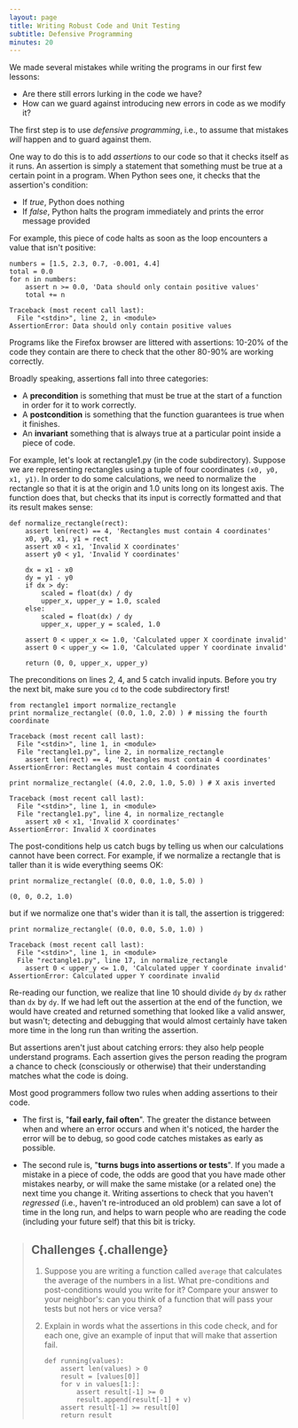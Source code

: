 ```yaml
---
layout: page
title: Writing Robust Code and Unit Testing
subtitle: Defensive Programming
minutes: 20
---
```


We made several mistakes while writing the programs in our first few lessons:

-   Are there still errors lurking in the code we have?
-   How can we guard against introducing new errors in code as we modify it?

<!-- include mention of research into searching for bugs in same place -->

The first step is to use *defensive programming*, i.e., to assume that mistakes *will* happen and to guard against them.

One way to do this is to add *assertions* to our code so that it checks itself as it runs. An assertion is simply a statement that something must be true at a certain point in a program. When Python sees one, it checks that the assertion's condition:

-   If *true*, Python does nothing
-   If *false*, Python halts the program immediately and prints the error message provided

For example, this piece of code halts as soon as the loop encounters a value that isn't positive:

~~~ {.python}
numbers = [1.5, 2.3, 0.7, -0.001, 4.4]
total = 0.0
for n in numbers:
    assert n >= 0.0, 'Data should only contain positive values'
    total += n
~~~

~~~ {.output}
Traceback (most recent call last):
  File "<stdin>", line 2, in <module>
AssertionError: Data should only contain positive values
~~~

Programs like the Firefox browser are littered with assertions: 10-20% of the code they contain are there to check that the other 80-90% are working correctly.

Broadly speaking, assertions fall into three categories:

-   A **precondition** is something that must be true at the start of a function in order for it to work correctly.
-   A **postcondition** is something that the function guarantees is true when it finishes.
-   An **invariant** something that is always true at a particular point inside a piece of code.

For example, let's look at rectangle1.py (in the code subdirectory). Suppose we are representing rectangles using a tuple of four coordinates `(x0, y0, x1, y1)`. In order to do some calculations, we need to normalize the rectangle so that it is at the origin and 1.0 units long on its longest axis. The function does that, but checks that its input is correctly formatted and that its result makes sense:

~~~ {.python}
def normalize_rectangle(rect):
    assert len(rect) == 4, 'Rectangles must contain 4 coordinates'
    x0, y0, x1, y1 = rect
    assert x0 < x1, 'Invalid X coordinates'
    assert y0 < y1, 'Invalid Y coordinates'

    dx = x1 - x0
    dy = y1 - y0
    if dx > dy:
        scaled = float(dx) / dy
        upper_x, upper_y = 1.0, scaled
    else:
        scaled = float(dx) / dy
        upper_x, upper_y = scaled, 1.0

    assert 0 < upper_x <= 1.0, 'Calculated upper X coordinate invalid'
    assert 0 < upper_y <= 1.0, 'Calculated upper Y coordinate invalid'

    return (0, 0, upper_x, upper_y)
~~~

The preconditions on lines 2, 4, and 5 catch invalid inputs. Before you try the next bit, make sure you `cd` to the code subdirectory first!

~~~ {.python}
from rectangle1 import normalize_rectangle
print normalize_rectangle( (0.0, 1.0, 2.0) ) # missing the fourth coordinate
~~~

~~~ {.output}
Traceback (most recent call last):
  File "<stdin>", line 1, in <module>
  File "rectangle1.py", line 2, in normalize_rectangle
    assert len(rect) == 4, 'Rectangles must contain 4 coordinates'
AssertionError: Rectangles must contain 4 coordinates
~~~

~~~ {.python}
print normalize_rectangle( (4.0, 2.0, 1.0, 5.0) ) # X axis inverted
~~~

~~~ {.output}
Traceback (most recent call last):
  File "<stdin>", line 1, in <module>
  File "rectangle1.py", line 4, in normalize_rectangle
    assert x0 < x1, 'Invalid X coordinates'
AssertionError: Invalid X coordinates
~~~

The post-conditions help us catch bugs by telling us when our calculations cannot have been correct. For example, if we normalize a rectangle that is taller than it is wide everything seems OK:

~~~ {.python}
print normalize_rectangle( (0.0, 0.0, 1.0, 5.0) )
~~~

~~~ {.output}
(0, 0, 0.2, 1.0)
~~~

but if we normalize one that's wider than it is tall, the assertion is triggered:

~~~ {.python}
print normalize_rectangle( (0.0, 0.0, 5.0, 1.0) )
~~~

~~~ {.output}
Traceback (most recent call last):
  File "<stdin>", line 1, in <module>
  File "rectangle1.py", line 17, in normalize_rectangle
    assert 0 < upper_y <= 1.0, 'Calculated upper Y coordinate invalid'
AssertionError: Calculated upper Y coordinate invalid
~~~

Re-reading our function, we realize that line 10 should divide `dy` by `dx` rather than `dx` by `dy`. If we had left out the assertion at the end of the function, we would have created and returned something that looked like a valid answer, but wasn't; detecting and debugging that would almost certainly have taken more time in the long run than writing the assertion.

But assertions aren't just about catching errors: they also help people understand programs. Each assertion gives the person reading the program a chance to check (consciously or otherwise) that their understanding matches what the code is doing.

Most good programmers follow two rules when adding assertions to their code.

- The first is, "**fail early, fail often**". The greater the distance between when and where an error occurs and when it's noticed, the harder the error will be to debug, so good code catches mistakes as early as possible.

- The second rule is, "**turns bugs into assertions or tests**". If you made a mistake in a piece of code, the odds are good that you have made other mistakes nearby, or will make the same mistake (or a related one) the next time you change it. Writing assertions to check that you haven't *regressed* (i.e., haven't re-introduced an old problem) can save a lot of time in the long run,
and helps to warn people who are reading the code (including your future self)
that this bit is tricky.

> ## Challenges {.challenge}
> 
> 1.  Suppose you are writing a function called `average` that calculates the average of the numbers in a list.
>     What pre-conditions and post-conditions would you write for it?
>     Compare your answer to your neighbor's:
>     can you think of a function that will pass your tests but not hers or vice versa?
> 
> 2.  Explain in words what the assertions in this code check,
>     and for each one,
>     give an example of input that will make that assertion fail.
>     
>     ```
>     def running(values):
>         assert len(values) > 0
>         result = [values[0]]
>         for v in values[1:]:
>             assert result[-1] >= 0
>             result.append(result[-1] + v)
>         assert result[-1] >= result[0]
>         return result
>     ```

